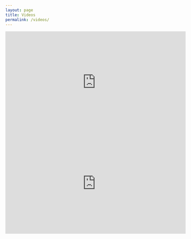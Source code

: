 ```yaml
---
layout: page
title: Videos
permalink: /videos/
---
```

<iframe width="560" height="315" src="https://www.youtube.com/embed/Z5Y-eRAxNUM" frameborder="0" allow="autoplay; encrypted-media" allowfullscreen></iframe>
<iframe width="560" height="315" src="https://www.youtube.com/embed/UJi_SPjGAoA" frameborder="0" allow="autoplay; encrypted-media" allowfullscreen></iframe>
